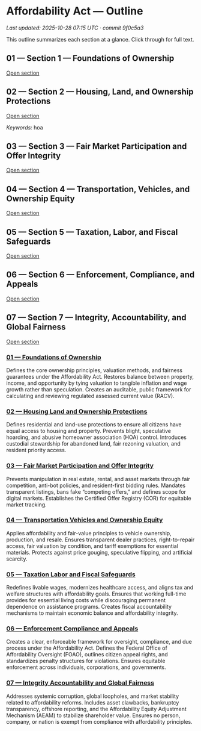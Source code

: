 # Affordability Act — Outline

_Last updated: 2025-10-28 07:15 UTC · commit 9f0c5a3_

This outline summarizes each section at a glance. Click through for full text.

## 01 — Section 1 — Foundations of Ownership

[Open section](sections/01_Foundations_of_Ownership/README.md)

## 02 — Section 2 — Housing, Land, and Ownership Protections

[Open section](sections/02_Housing_Land_and_Ownership_Protections/README.md)

_Keywords:_ hoa

## 03 — Section 3 — Fair Market Participation and Offer Integrity

[Open section](sections/03_Fair_Market_Participation_and_Offer_Integrity/README.md)

## 04 — Section 4 — Transportation, Vehicles, and Ownership Equity

[Open section](sections/04_Transportation_Vehicles_and_Ownership_Equity/README.md)

## 05 — Section 5 — Taxation, Labor, and Fiscal Safeguards

[Open section](sections/05_Taxation_Labor_and_Fiscal_Safeguards/README.md)

## 06 — Section 6 — Enforcement, Compliance, and Appeals

[Open section](sections/06_Enforcement_Compliance_and_Appeals/README.md)

## 07 — Section 7 — Integrity, Accountability, and Global Fairness

[Open section](sections/07_Integrity_Accountability_and_Global_Fairness/README.md)
<!--\s*BEGIN:SECTION_OUTLINE\s*-->
### [01 — Foundations of Ownership](/policy/sections/01_Foundations_of_Ownership/)

Defines the core ownership principles, valuation methods, and fairness guarantees under the Affordability Act.
Restores balance between property, income, and opportunity by tying valuation to tangible inflation and wage growth rather than speculation.
Creates an auditable, public framework for calculating and reviewing regulated assessed current value (RACV).


### [02 — Housing Land and Ownership Protections](/policy/sections/02_Housing_Land_and_Ownership_Protections/)

Defines residential and land-use protections to ensure all citizens have equal access to housing and property.
Prevents blight, speculative hoarding, and abusive homeowner association (HOA) control.
Introduces custodial stewardship for abandoned land, fair rezoning valuation, and resident priority access.


### [03 — Fair Market Participation and Offer Integrity](/policy/sections/03_Fair_Market_Participation_and_Offer_Integrity/)

Prevents manipulation in real estate, rental, and asset markets through fair competition, anti-bot policies, and resident-first bidding rules.
Mandates transparent listings, bans fake “competing offers,” and defines scope for digital markets.
Establishes the Certified Offer Registry (COR) for equitable market tracking.


### [04 — Transportation Vehicles and Ownership Equity](/policy/sections/04_Transportation_Vehicles_and_Ownership_Equity/)

Applies affordability and fair-value principles to vehicle ownership, production, and resale.
Ensures transparent dealer practices, right-to-repair access, fair valuation by condition, and tariff exemptions for essential materials.
Protects against price gouging, speculative flipping, and artificial scarcity.


### [05 — Taxation Labor and Fiscal Safeguards](/policy/sections/05_Taxation_Labor_and_Fiscal_Safeguards/)

Redefines livable wages, modernizes healthcare access, and aligns tax and welfare structures with affordability goals.
Ensures that working full-time provides for essential living costs while discouraging permanent dependence on assistance programs.
Creates fiscal accountability mechanisms to maintain economic balance and affordability integrity.


### [06 — Enforcement Compliance and Appeals](/policy/sections/06_Enforcement_Compliance_and_Appeals/)

Creates a clear, enforceable framework for oversight, compliance, and due process under the Affordability Act.
Defines the Federal Office of Affordability Oversight (FOAO), outlines citizen appeal rights, and standardizes penalty structures for violations.
Ensures equitable enforcement across individuals, corporations, and governments.


### [07 — Integrity Accountability and Global Fairness](/policy/sections/07_Integrity_Accountability_and_Global_Fairness/)

Addresses systemic corruption, global loopholes, and market stability related to affordability reforms.
Includes asset clawbacks, bankruptcy transparency, offshore reporting, and the Affordability Equity Adjustment Mechanism (AEAM) to stabilize shareholder value.
Ensures no person, company, or nation is exempt from compliance with affordability principles.

<!--\s*END:SECTION_OUTLINE\s*-->
